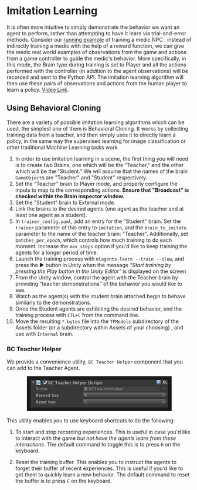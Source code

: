 # Imitation Learning

It is often more intuitive to simply demonstrate the behavior we want an agent to perform, rather than attempting to have it learn via trial-and-error methods. Consider our [running example](ML-Agents-Overview.md#running-example-training-npc-behaviors) of training a medic NPC : instead of indirectly training a medic with the help of a reward function, we can give the medic real world examples of observations from the game and actions from a game controller to guide the medic's behavior. More specifically, in this mode, the Brain type during training is set to Player and all the actions performed with the controller (in addition to the agent observations) will be recorded and sent to the Python API. The imitation learning algorithm will then use these pairs of observations and actions from the human player to learn a policy. [Video Link](https://youtu.be/kpb8ZkMBFYs).

## Using Behavioral Cloning

There are a variety of possible imitation learning algorithms which can be used, the simplest one of them is Behavioral Cloning. It works by collecting training data from a teacher, and then simply uses it to directly learn a policy, in the same way the supervised learning for image classification or other traditional Machine Learning tasks work.

1. In order to use imitation learning in a scene, the first thing you will need is to create two Brains, one which will be the "Teacher," and the other which will be the "Student." We will assume that the names of the brain `GameObject`s are "Teacher" and "Student" respectively.
2. Set the "Teacher" brain to Player mode, and properly configure the inputs to map to the corresponding actions. **Ensure that "Broadcast" is checked within the Brain inspector window.**
3. Set the "Student" brain to External mode.
4. Link the brains to the desired agents (one agent as the teacher and at least one agent as a student).
5. In `trainer_config.yaml`, add an entry for the "Student" brain. Set the `trainer` parameter of this entry to `imitation`, and the `brain_to_imitate` parameter to the name of the teacher brain: "Teacher". Additionally, set `batches_per_epoch`, which controls how much training to do each moment. Increase the `max_steps` option if you'd like to keep training the agents for a longer period of time.
6. Launch the training process with `mlagents-learn --train --slow`, and press the :arrow_forward: button in Unity when the message _"Start training by pressing the Play button in the Unity Editor"_ is displayed on the screen
7. From the Unity window, control the agent with the Teacher brain by providing "teacher demonstrations" of the behavior you would like to see.
8. Watch as the agent(s) with the student brain attached begin to behave similarly to the demonstrations.
9. Once the Student agents are exhibiting the desired behavior, end the training process with `CTL+C` from the command line.
10. Move the resulting `*.bytes` file into the `TFModels` subdirectory of the Assets folder (or a subdirectory within Assets of your choosing) , and use with `Internal` brain.

### BC Teacher Helper

We provide a convenience utility, `BC Teacher Helper` component that you can add to the Teacher Agent.

<p align="center">
    <img src="images/bc_teacher_helper.png"
        alt="BC Teacher Helper"
        width="375" border="10" />
</p>

This utility enables you to use keyboard shortcuts to do the following:

1. To start and stop recording experiences. This is useful in case you'd like to interact with the game _but not have the agents learn from these interactions_. The default command to toggle this is to press `R` on the keyboard.

2. Reset the training buffer. This enables you to instruct the agents to forget their buffer of recent experiences. This is useful if you'd like to get them to quickly learn a new behavior. The default command to reset the buffer is to press `C` on the keyboard.

